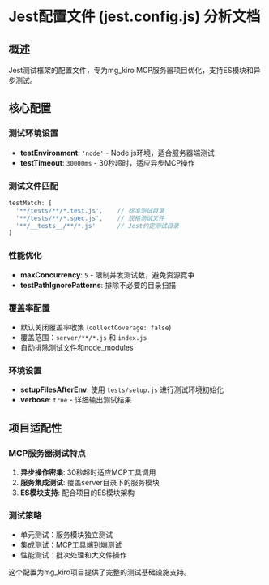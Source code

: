 # Jest配置文件 (jest.config.js) 分析文档

## 概述
Jest测试框架的配置文件，专为mg_kiro MCP服务器项目优化，支持ES模块和异步测试。

## 核心配置

### 测试环境设置
- **testEnvironment**: `'node'` - Node.js环境，适合服务器端测试
- **testTimeout**: `30000ms` - 30秒超时，适应异步MCP操作

### 测试文件匹配
```javascript
testMatch: [
  '**/tests/**/*.test.js',    // 标准测试目录
  '**/tests/**/*.spec.js',    // 规格测试文件  
  '**/__tests__/**/*.js'      // Jest约定测试目录
]
```

### 性能优化
- **maxConcurrency**: `5` - 限制并发测试数，避免资源竞争
- **testPathIgnorePatterns**: 排除不必要的目录扫描

### 覆盖率配置
- 默认关闭覆盖率收集 (`collectCoverage: false`)
- 覆盖范围：`server/**/*.js` 和 `index.js`
- 自动排除测试文件和node_modules

### 环境设置
- **setupFilesAfterEnv**: 使用 `tests/setup.js` 进行测试环境初始化
- **verbose**: `true` - 详细输出测试结果

## 项目适配性

### MCP服务器测试特点
1. **异步操作密集**: 30秒超时适应MCP工具调用
2. **服务集成测试**: 覆盖server目录下的服务模块
3. **ES模块支持**: 配合项目的ES模块架构

### 测试策略
- 单元测试：服务模块独立测试
- 集成测试：MCP工具端到端测试  
- 性能测试：批次处理和大文件操作

这个配置为mg_kiro项目提供了完整的测试基础设施支持。